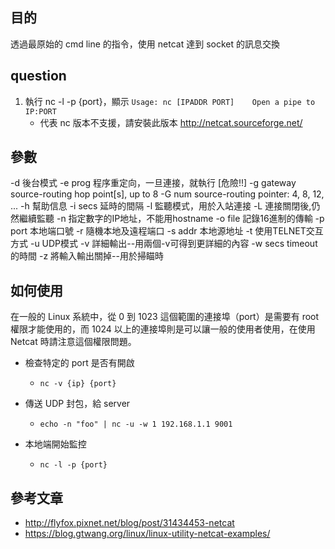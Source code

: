 ## 目的

透過最原始的 cmd line 的指令，使用 netcat 達到 socket 的訊息交換

## question
1. 執行 nc -l -p {port}，顯示 `Usage: nc [IPADDR PORT]    Open a pipe to IP:PORT`
	- 代表 nc 版本不支援，請安裝此版本 http://netcat.sourceforge.net/

## 參數

-d 後台模式
-e prog 程序重定向，一旦連接，就執行 [危險!!]
-g gateway source-routing hop point[s], up to 8
-G num source-routing pointer: 4, 8, 12, ...
-h 幫助信息
-i secs 延時的間隔
-l 監聽模式，用於入站連接
-L 連接關閉後,仍然繼續監聽
-n 指定數字的IP地址，不能用hostname
-o file 記錄16進制的傳輸
-p port 本地端口號
-r 隨機本地及遠程端口
-s addr 本地源地址
-t 使用TELNET交互方式
-u UDP模式
-v 詳細輸出--用兩個-v可得到更詳細的內容
-w secs timeout的時間
-z 將輸入輸出關掉--用於掃瞄時

## 如何使用
在一般的 Linux 系統中，從 0 到 1023 這個範圍的連接埠（port）是需要有 root 權限才能使用的，而 1024 以上的連接埠則是可以讓一般的使用者使用，在使用 Netcat 時請注意這個權限問題。

- 檢查特定的 port 是否有開啟
	- `nc -v {ip} {port}`

- 傳送 UDP 封包，給 server
	- `echo -n "foo" | nc -u -w 1 192.168.1.1 9001`
- 本地端開始監控
	- `nc -l -p {port}`

## 參考文章

- http://flyfox.pixnet.net/blog/post/31434453-netcat
- https://blog.gtwang.org/linux/linux-utility-netcat-examples/